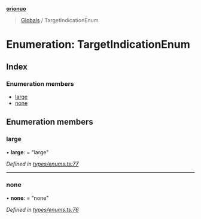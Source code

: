 **[orionuo](../README.md)**

> [Globals](../globals.md) / TargetIndicationEnum

# Enumeration: TargetIndicationEnum

## Index

### Enumeration members

* [large](targetindicationenum.md#large)
* [none](targetindicationenum.md#none)

## Enumeration members

### large

•  **large**:  = "large"

*Defined in [types/enums.ts:77](https://github.com/msviha/orionuo/blob/c96a2eb/src/types/enums.ts#L77)*

___

### none

•  **none**:  = "none"

*Defined in [types/enums.ts:76](https://github.com/msviha/orionuo/blob/c96a2eb/src/types/enums.ts#L76)*

